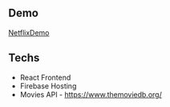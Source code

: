 ## Demo

[NetflixDemo](https://netflixclone-4e1f9.web.app/)

## Techs

- React Frontend
- Firebase Hosting
- Movies API - https://www.themoviedb.org/
